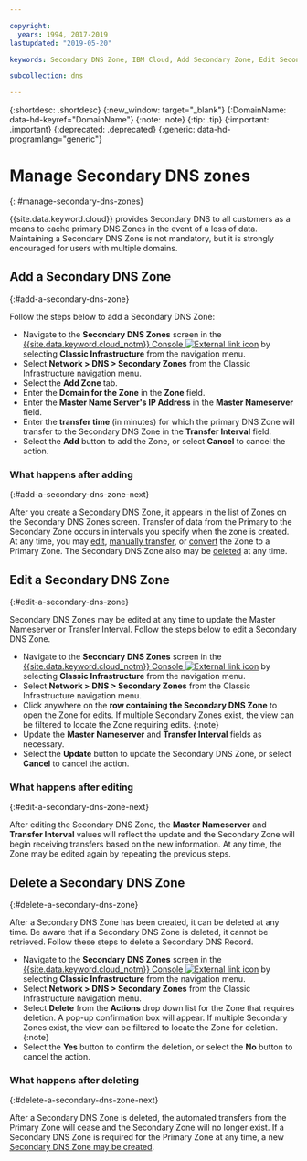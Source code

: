 ```yaml
---

copyright:
  years: 1994, 2017-2019
lastupdated: "2019-05-20"

keywords: Secondary DNS Zone, IBM Cloud, Add Secondary Zone, Edit Secondary Zone, Delete Secondary Zone, primary DNS Zones

subcollection: dns

---
```



{:shortdesc: .shortdesc}
{:new_window: target="_blank"}
{:DomainName: data-hd-keyref="DomainName"}
{:note: .note}
{:tip: .tip}
{:important: .important}
{:deprecated: .deprecated}
{:generic: data-hd-programlang="generic"}


# Manage Secondary DNS zones
{: #manage-secondary-dns-zones}

{{site.data.keyword.cloud}} provides Secondary DNS to all customers as a means to cache primary DNS Zones in the event of a loss of data. Maintaining a Secondary DNS Zone is not mandatory, but it is strongly encouraged for users with multiple domains. 


## Add a Secondary DNS Zone
{:#add-a-secondary-dns-zone}

Follow the steps below to add a Secondary DNS Zone:

* Navigate to the **Secondary DNS Zones** screen in the [{{site.data.keyword.cloud_notm}} Console ![External link icon](../../icons/launch-glyph.svg "External link icon")](https://{DomainName}/) by selecting **Classic Infrastructure** from the navigation menu. 
* Select **Network > DNS > Secondary Zones** from the Classic Infrastructure navigation menu.
* Select the **Add Zone** tab.
* Enter the **Domain for the Zone** in the **Zone** field.
* Enter the **Master Name Server's IP Address** in the **Master Nameserver** field.
* Enter the **transfer time** (in minutes) for which the primary DNS Zone will transfer to the Secondary DNS Zone in the **Transfer Interval** field.
* Select the **Add** button to add the Zone, or select **Cancel** to cancel the action.

### What happens after adding
{:#add-a-secondary-dns-zone-next}

After you create a Secondary DNS Zone, it appears in the list of Zones on the Secondary DNS Zones screen. Transfer of data from the Primary to the Secondary Zone occurs in intervals you specify when the zone is created. At any time, you may [edit](/docs/infrastructure/dns?topic=dns-edit-a-dns-zone-record), [manually transfer](/docs/infrastructure/dns?topic=dns-make-a-manual-zone-transfer-for-a-secondary-dns-zone), or [convert](/docs/infrastructure/dns?topic=dns-convert-a-secondary-dns-zone-to-a-primary-zone) the Zone to a Primary Zone. The Secondary DNS Zone also may be [deleted](#delete-a-secondary-dns-zone) at any time.

## Edit a Secondary DNS Zone
{:#edit-a-secondary-dns-zone}

Secondary DNS Zones may be edited at any time to update the Master Nameserver or Transfer Interval. Follow the steps below to edit a Secondary DNS Zone.

* Navigate to the **Secondary DNS Zones** screen in the [{{site.data.keyword.cloud_notm}} Console ![External link icon](../../icons/launch-glyph.svg "External link icon")](https://{DomainName}/) by selecting **Classic Infrastructure** from the navigation menu. 
* Select **Network > DNS > Secondary Zones** from the Classic Infrastructure navigation menu.
* Click anywhere on the **row containing the Secondary DNS Zone** to open the Zone for edits.
  If multiple Secondary Zones exist, the view can be filtered to locate the Zone requiring edits.
  {:note}  
* Update the **Master Nameserver** and **Transfer Interval** fields as necessary.
* Select the **Update** button to update the Secondary DNS Zone, or select **Cancel** to cancel the action.

### What happens after editing
{:#edit-a-secondary-dns-zone-next}

After editing the Secondary DNS Zone, the **Master Nameserver** and **Transfer Interval** values will reflect the update and the Secondary Zone will begin receiving transfers based on the new information. At any time, the Zone may be edited again by repeating the previous steps.

## Delete a Secondary DNS Zone
{:#delete-a-secondary-dns-zone}

After a Secondary DNS Zone has been created, it can be deleted at any time. Be aware that if a Secondary DNS Zone is deleted, it cannot be retrieved. Follow these steps to delete a Secondary DNS Record.

 * Navigate to the **Secondary DNS Zones** screen in the [{{site.data.keyword.cloud_notm}} Console ![External link icon](../../icons/launch-glyph.svg "External link icon")](https://{DomainName}/) by selecting **Classic Infrastructure** from the navigation menu. 
* Select **Network > DNS > Secondary Zones** from the Classic Infrastructure navigation menu.
* Select **Delete** from the **Actions** drop down list for the Zone that requires deletion. A pop-up confirmation box will appear.
  If multiple Secondary Zones exist, the view can be filtered to locate the Zone for deletion.
  {:note}
* Select the **Yes** button to confirm the deletion, or select the **No** button to cancel the action.

### What happens after deleting
{:#delete-a-secondary-dns-zone-next}

After a Secondary DNS Zone is deleted, the automated transfers from the Primary Zone will cease and the Secondary Zone will no longer exist. If a Secondary DNS Zone is required for the Primary Zone at any time, a new [Secondary DNS Zone may be created](#add-a-secondary-dns-zone).
